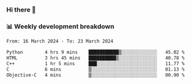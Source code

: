 ### Hi there 👋

### 📊 Weekly development breakdown
<!--START_SECTION:waka-->

```txt
From: 16 March 2024 - To: 23 March 2024

Python        4 hrs 9 mins    ███████████▒░░░░░░░░░░░░░   45.02 %
HTML          3 hrs 45 mins   ██████████▒░░░░░░░░░░░░░░   40.78 %
C++           1 hr 5 mins     ███░░░░░░░░░░░░░░░░░░░░░░   11.77 %
C             6 mins          ▒░░░░░░░░░░░░░░░░░░░░░░░░   01.13 %
Objective-C   4 mins          ▒░░░░░░░░░░░░░░░░░░░░░░░░   00.90 %
```

<!--END_SECTION:waka-->
